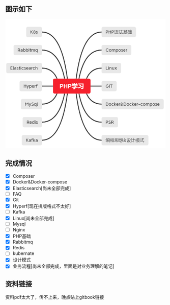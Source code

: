 

## 图示如下

![image-20210129180631221](./FAQ/image-20210129180631221.png)

## 完成情况

+ [x] Composer
+ [x] Docker&Docker-compose
+ [x] Elasticsearch[尚未全部完成]
+ [ ] FAQ
+ [x] Git
+ [x] Hyperf[现在排版格式不太好]
+ [ ] Kafka
+ [x] Linux[尚未全部完成]
+ [ ] Mysql
+ [ ] Nginx
+ [x] PHP基础
+ [x] Rabbitmq
+ [x] Redis
+ [ ] kubernate
+ [x] 设计模式
+ [x] 业务流程[尚未全部完成，里面是对业务理解的笔记]

## 资料链接

资料pdf太大了，传不上来，晚点贴上gitbook链接


